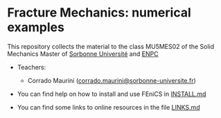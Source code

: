 # Fracture Mechanics: numerical examples

This repository collects the material to the class MU5MES02 of the Solid Mechanics Master of [Sorbonne Université](http://master.spi.sorbonne-universite.fr/fr/mecanique-des-solides-et-des-structures.html) and [ENPC](ww.enpc.fr)

* Teachers:

    *  Corrado Maurini (corrado.maurini@sorbonne-universite.fr)
    
* You can find help on how to install and use FEniCS in [INSTALL.md](INSTALL.md)

* You can find some links to online resources in the file [LINKS.md](LINKS.md)
